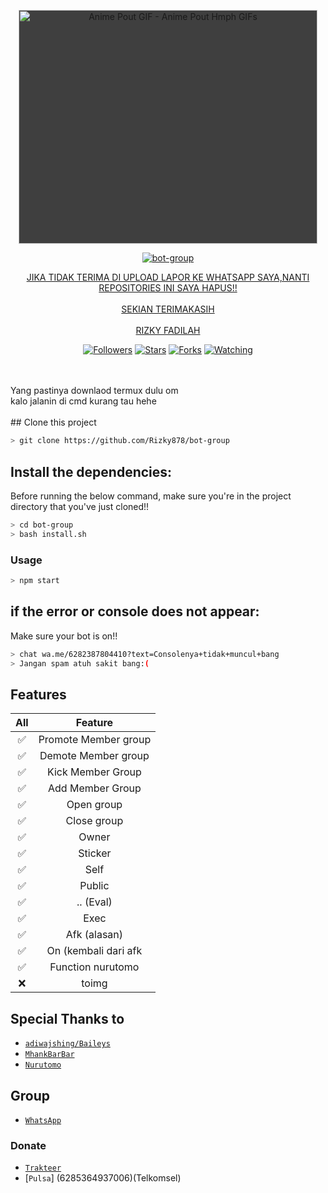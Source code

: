 <p align="center">
<img src="https://media.tenor.com/images/3e0c7be0cb8e24c389f5e1f78a8f69a5/tenor.gif" width="478" height="374.3373493975904" alt="Anime Pout GIF - Anime Pout Hmph GIFs" style="max-width: 478px; background-color: rgb(63, 63, 63);">
</p>
<p align="center">
<a href="#"><img title="bot-group" src="https://img.shields.io/badge/Termux Whatsapp Bot-green?colorA=%23ff0000&colorB=%23017e40&style=for-the-badge"></a>
</p>
<p align="center">
<td><a class='text-white' href='https://wa.me/6282387804410'>JIKA TIDAK TERIMA DI UPLOAD LAPOR KE WHATSAPP SAYA,NANTI REPOSITORIES INI SAYA HAPUS!!<br><br>SEKIAN TERIMAKASIH<br><br>RIZKY FADILAH</a></td>
</p>
<p align="center">
<a href="https://github.com/Rizky878/followers"><img title="Followers" src="https://img.shields.io/github/followers/mhankbarbar?color=blue&style=flat-square"></a>
<a href="https://github.com/Rizky878/bot-group/stargazers/"><img title="Stars" src="https://img.shields.io/github/stars/Rizky878/bot-group?color=red&style=flat-square"></a>
<a href="https://github.com/Rizky878/bot-group/network/members"><img title="Forks" src="https://img.shields.io/github/forks/Rizky878/bot-group?color=red&style=flat-square"></a>
<a href="https://github.com/Rizky878/bot-group/watchers"><img title="Watching" src="https://img.shields.io/github/watchers/Rizky878/bot-group?label=Watchers&color=blue&style=flat-square"></a>
</p>
<br>
<br>Yang pastinya downlaod termux dulu om<br>kalo jalanin di cmd kurang tau hehe<be>
<br><br>## Clone this project

```bash
> git clone https://github.com/Rizky878/bot-group
```

## Install the dependencies:
Before running the below command, make sure you're in the project directory that
you've just cloned!!

```bash
> cd bot-group
> bash install.sh
```

### Usage
```bash
> npm start
```
## if the error or console does not appear:
Make sure your bot is on!!

```bash
> chat wa.me/6282387804410?text=Consolenya+tidak+muncul+bang
> Jangan spam atuh sakit bang:(
```


## Features

| All  |                     Feature               |
| :-----------: | :--------------------------------: |
|       ✅        |   Promote Member group       |
|       ✅        |   Demote Member group       |
|       ✅        |   Kick Member Group	             |
|       ✅        |   Add Member Group	             |
|       ✅        |   Open group       |
|       ✅        |   Close group       |
|       ✅        |   Owner       |
|       ✅        |   Sticker       |
|       ✅        |   Self       |
|       ✅        |   Public       |
|       ✅        |   .. (Eval)       |
|       ✅        |   Exec       |
|       ✅        |   Afk (alasan)       |
|       ✅        |   On (kembali dari afk       |
|       ✅        |   Function nurutomo       |
|       ❌        |   toimg       |


## Special Thanks to
* [`adiwajshing/Baileys`](https://github.com/adiwajshing/Baileys)
* [`MhankBarBar`](https://github.com/mhankbarbar)
* [`Nurutomo`](https://github.com/Nurutomo)

## Group
* [`WhatsApp`](https://chat.whatsapp.com/Bad7NEtEshlApv3BGhJ8KO)
### Donate
* [`Trakteer`](https://trakteer.id/rizkybot)
* [`Pulsa`] (6285364937006)(Telkomsel)
